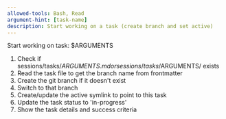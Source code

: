 ```yaml
---
allowed-tools: Bash, Read
argument-hint: [task-name]
description: Start working on a task (create branch and set active)
---
```


Start working on task: $ARGUMENTS

1. Check if sessions/tasks/$ARGUMENTS.md or sessions/tasks/$ARGUMENTS/ exists
2. Read the task file to get the branch name from frontmatter
3. Create the git branch if it doesn't exist
4. Switch to that branch
5. Create/update the active symlink to point to this task
6. Update the task status to 'in-progress'
7. Show the task details and success criteria
